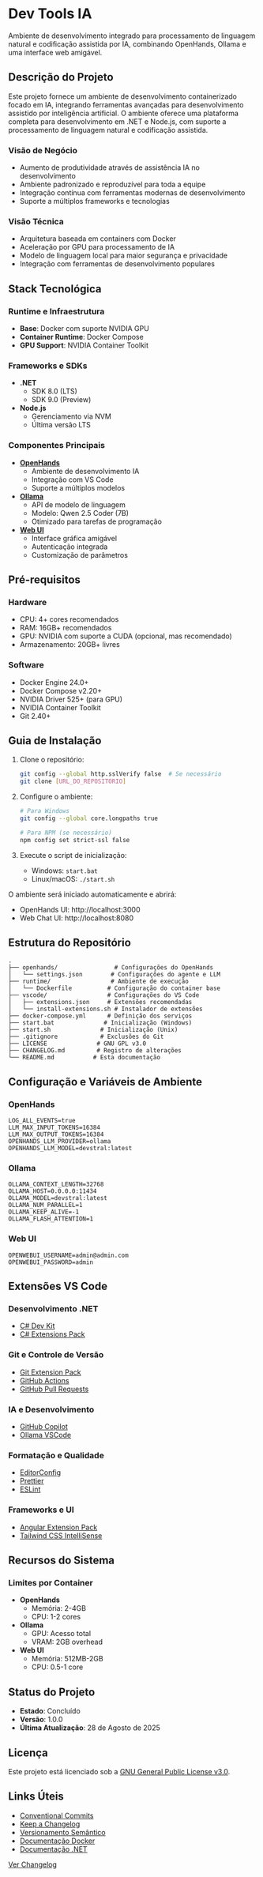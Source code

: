 # Dev Tools IA

Ambiente de desenvolvimento integrado para processamento de linguagem natural e codificação assistida por IA, combinando OpenHands, Ollama e uma interface web amigável.

## Descrição do Projeto

Este projeto fornece um ambiente de desenvolvimento containerizado focado em IA, integrando ferramentas avançadas para desenvolvimento assistido por inteligência artificial. O ambiente oferece uma plataforma completa para desenvolvimento em .NET e Node.js, com suporte a processamento de linguagem natural e codificação assistida.

### Visão de Negócio
- Aumento de produtividade através de assistência IA no desenvolvimento
- Ambiente padronizado e reproduzível para toda a equipe
- Integração contínua com ferramentas modernas de desenvolvimento
- Suporte a múltiplos frameworks e tecnologias

### Visão Técnica
- Arquitetura baseada em containers com Docker
- Aceleração por GPU para processamento de IA
- Modelo de linguagem local para maior segurança e privacidade
- Integração com ferramentas de desenvolvimento populares

## Stack Tecnológica

### Runtime e Infraestrutura
- **Base**: Docker com suporte NVIDIA GPU
- **Container Runtime**: Docker Compose
- **GPU Support**: NVIDIA Container Toolkit

### Frameworks e SDKs
- **.NET**
  - SDK 8.0 (LTS)
  - SDK 9.0 (Preview)
- **Node.js**
  - Gerenciamento via NVM
  - Última versão LTS

### Componentes Principais
- **[OpenHands](http://localhost:3000)**
  - Ambiente de desenvolvimento IA
  - Integração com VS Code
  - Suporte a múltiplos modelos
- **[Ollama](http://localhost:11434)**
  - API de modelo de linguagem
  - Modelo: Qwen 2.5 Coder (7B)
  - Otimizado para tarefas de programação
- **[Web UI](http://localhost:8080)**
  - Interface gráfica amigável
  - Autenticação integrada
  - Customização de parâmetros

## Pré-requisitos

### Hardware
- CPU: 4+ cores recomendados
- RAM: 16GB+ recomendados
- GPU: NVIDIA com suporte a CUDA (opcional, mas recomendado)
- Armazenamento: 20GB+ livres

### Software
- Docker Engine 24.0+
- Docker Compose v2.20+
- NVIDIA Driver 525+ (para GPU)
- NVIDIA Container Toolkit
- Git 2.40+

## Guia de Instalação

1. Clone o repositório:
   ```bash
   git config --global http.sslVerify false  # Se necessário
   git clone [URL_DO_REPOSITORIO]
   ```

2. Configure o ambiente:
   ```bash
   # Para Windows
   git config --global core.longpaths true
   
   # Para NPM (se necessário)
   npm config set strict-ssl false
   ```

3. Execute o script de inicialização:
   - Windows: `start.bat`
   - Linux/macOS: `./start.sh`

O ambiente será iniciado automaticamente e abrirá:
- OpenHands UI: http://localhost:3000
- Web Chat UI: http://localhost:8080

## Estrutura do Repositório

```
.
├── openhands/                # Configurações do OpenHands
│   └── settings.json        # Configurações do agente e LLM
├── runtime/                 # Ambiente de execução
│   └── Dockerfile          # Configuração do container base
├── vscode/                 # Configurações do VS Code
│   ├── extensions.json     # Extensões recomendadas
│   └── install-extensions.sh # Instalador de extensões
├── docker-compose.yml      # Definição dos serviços
├── start.bat              # Inicialização (Windows)
├── start.sh              # Inicialização (Unix)
├── .gitignore            # Exclusões do Git
├── LICENSE              # GNU GPL v3.0
├── CHANGELOG.md         # Registro de alterações
└── README.md           # Esta documentação
```

## Configuração e Variáveis de Ambiente

### OpenHands
```env
LOG_ALL_EVENTS=true
LLM_MAX_INPUT_TOKENS=16384
LLM_MAX_OUTPUT_TOKENS=16384
OPENHANDS_LLM_PROVIDER=ollama
OPENHANDS_LLM_MODEL=devstral:latest
```

### Ollama
```env
OLLAMA_CONTEXT_LENGTH=32768
OLLAMA_HOST=0.0.0.0:11434
OLLAMA_MODEL=devstral:latest
OLLAMA_NUM_PARALLEL=1
OLLAMA_KEEP_ALIVE=-1
OLLAMA_FLASH_ATTENTION=1
```

### Web UI
```env
OPENWEBUI_USERNAME=admin@admin.com
OPENWEBUI_PASSWORD=admin
```

## Extensões VS Code

### Desenvolvimento .NET
- [C# Dev Kit](https://marketplace.visualstudio.com/items?itemName=ms-dotnettools.csdevkit)
- [C# Extensions Pack](https://marketplace.visualstudio.com/items?itemName=boundarystudio.csharp-extentions-pack)

### Git e Controle de Versão
- [Git Extension Pack](https://marketplace.visualstudio.com/items?itemName=donjayamanne.git-extension-pack)
- [GitHub Actions](https://marketplace.visualstudio.com/items?itemName=github.vscode-github-actions)
- [GitHub Pull Requests](https://marketplace.visualstudio.com/items?itemName=github.vscode-pull-request-github)

### IA e Desenvolvimento
- [GitHub Copilot](https://marketplace.visualstudio.com/items?itemName=github.copilot)
- [Ollama VSCode](https://marketplace.visualstudio.com/items?itemName=genepiot.ollama-vscode)

### Formatação e Qualidade
- [EditorConfig](https://marketplace.visualstudio.com/items?itemName=editorconfig.editorconfig)
- [Prettier](https://marketplace.visualstudio.com/items?itemName=esbenp.prettier-vscode)
- [ESLint](https://marketplace.visualstudio.com/items?itemName=dbaeumer.vscode-eslint)

### Frameworks e UI
- [Angular Extension Pack](https://marketplace.visualstudio.com/items?itemName=johnpapa.angular2)
- [Tailwind CSS IntelliSense](https://marketplace.visualstudio.com/items?itemName=bradlc.vscode-tailwindcss)

## Recursos do Sistema

### Limites por Container
- **OpenHands**
  - Memória: 2-4GB
  - CPU: 1-2 cores
- **Ollama**
  - GPU: Acesso total
  - VRAM: 2GB overhead
- **Web UI**
  - Memória: 512MB-2GB
  - CPU: 0.5-1 core

## Status do Projeto

- **Estado**: Concluído
- **Versão**: 1.0.0
- **Última Atualização**: 28 de Agosto de 2025

## Licença

Este projeto está licenciado sob a [GNU General Public License v3.0](LICENSE).

## Links Úteis

- [Conventional Commits](https://www.conventionalcommits.org/pt-br/v1.0.0/)
- [Keep a Changelog](https://keepachangelog.com/pt-BR/1.1.0/)
- [Versionamento Semântico](https://semver.org/lang/pt-BR/)
- [Documentação Docker](https://docs.docker.com/)
- [Documentação .NET](https://learn.microsoft.com/dotnet/)

[Ver Changelog](CHANGELOG.md)
